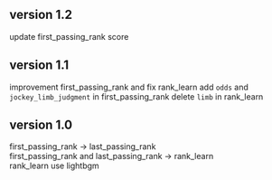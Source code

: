 ## version 1.2
update first_passing_rank score

## version 1.1
improvement first_passing_rank and fix rank_learn
add `odds` and `jockey_limb_judgment` in first_passing_rank
delete `limb` in rank_learn

## version 1.0
first_passing_rank -> last_passing_rank  
first_passing_rank and last_passing_rank -> rank_learn  
rank_learn use lightbgm
